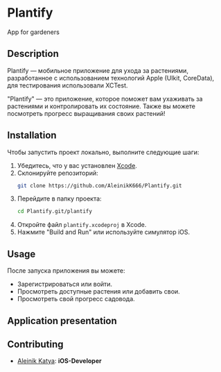 # Plantify
App for gardeners

## Description  
Plantify — мобильное приложение для ухода за растениями, разработанное с использованием технологий Apple (UIkit, CoreData), для тестирования использовали XCTest.

"Plantify" — это приложение, которое поможет вам ухаживать за растениями и контролировать их состояние. Также вы можете посмотреть прогресс выращивания своих растений! 

## Installation  
Чтобы запустить проект локально, выполните следующие шаги:
1. Убедитесь, что у вас установлен [Xcode](https://developer.apple.com/xcode/).
2. Склонируйте репозиторий:
   ```bash
   git clone https://github.com/AleinikK666/Plantify.git
   ```
3. Перейдите в папку проекта:
   ```bash
   cd Plantify.git/plantify
   ```
4. Откройте файл `plantify.xcodeproj` в Xcode.
5. Нажмите "Build and Run" или используйте симулятор iOS.

## Usage  
После запуска приложения вы можете:
- Зарегистрироваться или войти.
- Просмотреть доступные растения или добавить свои.
- Просмотреть свой прогресс садовода.
  
## Application presentation


## Contributing  
- [Aleinik Katya](https://github.com/AleinikK666): **iOS-Developer**

